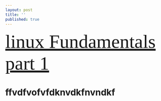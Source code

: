 ```yaml
---
layout: post
title: ''
published: true
---
```

  <span style="font-family:Papyrus; font-size:60px;">   [linux Fundamentals part 1](_posts/linux) </span>



# ffvdfvofvfdknvdkfnvndkf
